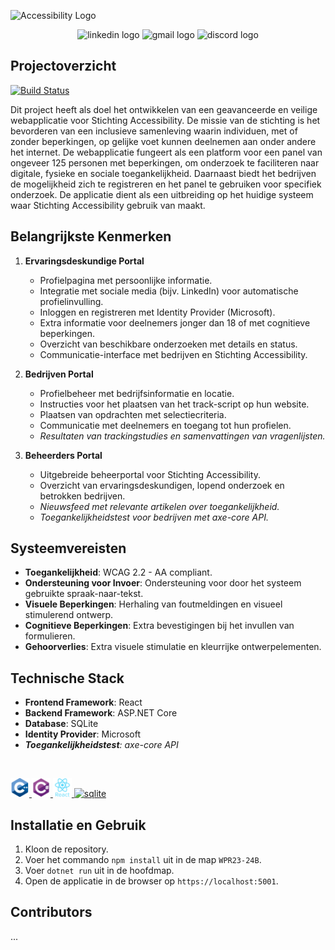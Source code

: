 ﻿![Accessibility Logo](https://academy.accessibility.nl/images/website-58/email_logo_1619180488_Accessibility@2x.png)

<div align="center">

  <img src="https://img.shields.io/static/v1?message=LinkedIn&logo=linkedin&label=&color=0077B5&logoColor=white&labelColor=&style=for-the-badge" height="25" alt="linkedin logo"/>
  <img src="https://img.shields.io/static/v1?message=Gmail&logo=gmail&label=&color=D14836&logoColor=white&labelColor=&style=for-the-badge" height="25" alt="gmail logo"  />
  <img src="https://img.shields.io/static/v1?message=Discord&logo=Discord&label=&color=5865F2&logoColor=white&labelColor=&style=for-the-badge" height="25" alt="discord logo"  />
</div>

## Projectoverzicht
[![Build Status](https://dev.azure.com/22102167/WPR%2023-24%20Groep%201B/_apis/build/status%2FDKnightAnon.WPR23-24B?branchName=main)](https://dev.azure.com/22102167/WPR%2023-24%20Groep%201B/_build/latest?definitionId=1&branchName=main)

Dit project heeft als doel het ontwikkelen van een geavanceerde en veilige webapplicatie voor Stichting Accessibility. De missie van de stichting is het bevorderen van een inclusieve samenleving waarin individuen, met of zonder beperkingen, op gelijke voet kunnen deelnemen aan onder andere het internet. De webapplicatie fungeert als een platform voor een panel van ongeveer 125 personen met beperkingen, om onderzoek te faciliteren naar digitale, fysieke en sociale toegankelijkheid. Daarnaast biedt het bedrijven de mogelijkheid zich te registreren en het panel te gebruiken voor specifiek onderzoek. De applicatie dient als een uitbreiding op het huidige systeem waar Stichting Accessibility  gebruik van maakt. 



## Belangrijkste Kenmerken

1. **Ervaringsdeskundige Portal**
   - Profielpagina met persoonlijke informatie.
   - Integratie met sociale media (bijv. LinkedIn) voor automatische profielinvulling.
   - Inloggen en registreren met Identity Provider (Microsoft).
   - Extra informatie voor deelnemers jonger dan 18 of met cognitieve beperkingen.
   - Overzicht van beschikbare onderzoeken met details en status.
   - Communicatie-interface met bedrijven en Stichting Accessibility.

2. **Bedrijven Portal**
   - Profielbeheer met bedrijfsinformatie en locatie.
   - Instructies voor het plaatsen van het track-script op hun website.
   - Plaatsen van opdrachten met selectiecriteria.
   - Communicatie met deelnemers en toegang tot hun profielen.
   - *Resultaten van trackingstudies en samenvattingen van vragenlijsten.*

3. **Beheerders Portal**
   - Uitgebreide beheerportal voor Stichting Accessibility.
   - Overzicht van ervaringsdeskundigen, lopend onderzoek en betrokken bedrijven.
   - *Nieuwsfeed met relevante artikelen over toegankelijkheid.*
   - *Toegankelijkheidstest voor bedrijven met axe-core API.*

## Systeemvereisten

- **Toegankelijkheid**: WCAG 2.2 - AA compliant.
- **Ondersteuning voor Invoer**: Ondersteuning voor door het systeem gebruikte spraak-naar-tekst.
- **Visuele Beperkingen**: Herhaling van foutmeldingen en visueel stimulerend ontwerp.
- **Cognitieve Beperkingen**: Extra bevestigingen bij het invullen van formulieren.
- **Gehoorverlies**: Extra visuele stimulatie en kleurrijke ontwerpelementen.

## Technische Stack 
- **Frontend Framework**: React
- **Backend Framework**: ASP.NET Core
- **Database**: SQLite
- **Identity Provider**: Microsoft
- ***Toegankelijkheidstest**: axe-core API*
<br>
<p align="left"> 
<a href="https://www.w3schools.com/cpp/" target="_blank" rel="noreferrer"> <img src="https://raw.githubusercontent.com/devicons/devicon/master/icons/cplusplus/cplusplus-original.svg" alt="cplusplus" width="30" height="30"/> </a> <a href="https://www.w3schools.com/cs/" target="_blank" rel="noreferrer"> <img src="https://raw.githubusercontent.com/devicons/devicon/master/icons/csharp/csharp-original.svg" alt="csharp" width="30" height="30"/> </a> <a href="https://reactjs.org/" target="_blank" rel="noreferrer"> <img src="https://raw.githubusercontent.com/devicons/devicon/master/icons/react/react-original-wordmark.svg" alt="react" width="30" height="30"/> </a> <a href="https://www.sqlite.org/" target="_blank" rel="noreferrer"> <img src="https://www.vectorlogo.zone/logos/sqlite/sqlite-icon.svg" alt="sqlite" width="30" height="30"/> </a> </p>

## Installatie en Gebruik

1. Kloon de repository.
2. Voer het commando `npm install` uit in de map `WPR23-24B`.
3. Voer `dotnet run` uit in de hoofdmap.
4. Open de applicatie in de browser op `https://localhost:5001`.

## Contributors
...

